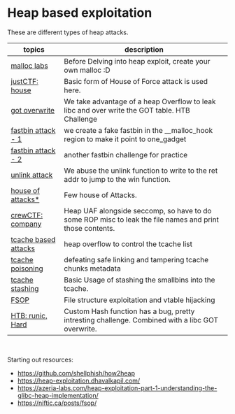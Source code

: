 # Heap based exploitation

These are different types of heap attacks.

| topics | description |
| --- | --- |
|[malloc labs](./malloclab-handout/) | Before Delving into heap exploit, create your own malloc :D |
|[justCTF: house](./../ctf/justCTF/house/)| Basic form of House of Force attack is used here.|
|[got overwrite](./general/heap-Overflow/got-overwrite/) | We take advantage of a heap Overflow to leak libc and over write the GOT table. HTB Challenge |
|[fastbin attack - 1](./general/fastbin/) | we create a fake fastbin in the __malloc_hook region to make it point to one_gadget | 
|[fastbin attack - 2](./general/fastbinagain/) | another fastbin challenge for practice | 
|[unlink attack](./general/unlink/) | We abuse the unlink function to write to the ret addr to jump to the win function. |
|[house of attacks*](./houses/) | Few house of Attacks. |
|[crewCTF: company](./../ctf/crewCTF23/company/) | Heap UAF alongside seccomp, so have to do some ROP misc to leak the file names and print those contents. |
|[tcache based attacks](./tcache/) | heap overflow to control the tcache list | 
|[tcache poisoning](./tcache/tcache_poisoning/) | defeating safe linking and tampering tcache chunks metadata | 
|[tcache stashing](./../ctf/umdctf/chisel/)| Basic Usage of stashing the smallbins into the tcache. |
|[FSOP](./FSOP/) | File structure exploitation and vtable hijacking | 
|[HTB: runic, Hard](./../ctf/htb/runic/) | Custom Hash function has a bug, pretty intresting challenge. Combined with a libc GOT overwrite. | 

<br>

Starting out resources:

* https://github.com/shellphish/how2heap
* https://heap-exploitation.dhavalkapil.com/
* https://azeria-labs.com/heap-exploitation-part-1-understanding-the-glibc-heap-implementation/
* https://niftic.ca/posts/fsop/